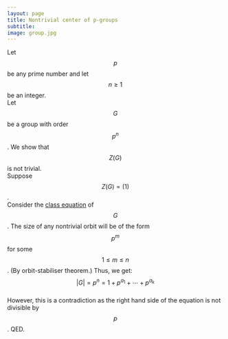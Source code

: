 ```yaml
---
layout: page
title: Nontrivial center of p-groups
subtitle: 
image: group.jpg
---
```

Let $$p$$ be any prime number and let $$n \ge 1$$ be an integer.  
Let $$G$$ be a group with order $$p^n$$. We show that $$Z(G)$$ is not trivial.  
Suppose $$Z(G) = (1)$$.  
Consider the [class equation](https://en.wikipedia.org/wiki/Conjugacy_class#Conjugacy_class_equation) of $$G$$. The size of any nontrivial orbit will be of the form $$p^{m}$$ for some $$1 \le m \le n$$. (By orbit-stabiliser theorem.) Thus, we get:  
$$|G| = p^n = 1 + p^{a_1} + \cdots + p^{a_k}$$  
However, this is a contradiction as the right hand side of the equation is not divisible by $$p$$. QED.